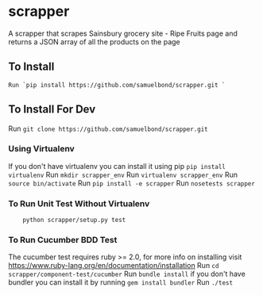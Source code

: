 # scrapper
A scrapper that scrapes Sainsbury grocery site - Ripe Fruits page and returns a JSON array of all the products on the page

## To Install
    Run `pip install https://github.com/samuelbond/scrapper.git `

## To Install For Dev
   Run `git clone https://github.com/samuelbond/scrapper.git`
### Using Virtualenv
   If you don't have virtualenv you can install it using pip `pip install virtualenv`
        Run `mkdir scrapper_env`
        Run `virtualenv scrapper_env`
        Run `source bin/activate`
        Run `pip install -e scrapper`
        Run `nosetests scrapper`

### To Run Unit Test Without Virtualenv
        python scrapper/setup.py test

### To Run Cucumber BDD Test
   The cucumber test requires ruby >= 2.0, for more info on installing visit https://www.ruby-lang.org/en/documentation/installation
        Run `cd scrapper/component-test/cucumber`
        Run `bundle install` if you don't have bundler you can install it by running `gem install bundler`
        Run `./test`
